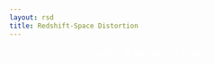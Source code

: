 ```yaml
---
layout: rsd
title: Redshift-Space Distortion
---
```


<div style="font-size:20px;text-align:center;color:white;">
what a waste of time!
</div>
